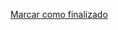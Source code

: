 <a onclick="test()" href="https://fx-learning.mgait.services:8443/api/finish/privileges-users" target="_parent" class="btn primary-btn">Marcar como finalizado</a>

